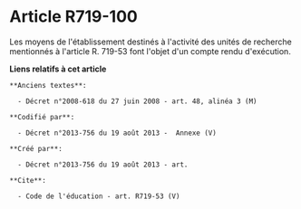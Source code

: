 # Article R719-100

Les moyens de l'établissement destinés à l'activité des unités de recherche mentionnés à l'article R. 719-53 font l'objet
d'un compte rendu d'exécution.

**Liens relatifs à cet article**

	**Anciens textes**:

	  - Décret n°2008-618 du 27 juin 2008 - art. 48, alinéa 3 (M)

	**Codifié par**:

	  - Décret n°2013-756 du 19 août 2013 -  Annexe (V)

	**Créé par**:

	  - Décret n°2013-756 du 19 août 2013 - art.

	**Cite**:

	  - Code de l'éducation - art. R719-53 (V)
